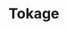--- 
title: "Tokage"
publishdate: "2019-5-3T16:48:46+02:00"
src: "https://365manga.net/manga/tokage"
image: "https://data.365manga.net/images/thumbnails/19504-tokage.jpg"
description: "Tokage, a soul cursed to forever wander the world, unable to rest nor to join the reincarnation cycle, is now looking for its release. This time Tokage enters the body of a newly dead girl named Yuuka, a shrine maiden. This body requires continual recharging from a highly spiritual person, whom the dead person must have had an attachment to. This person is Shinobu, a younger boy, who also lives…"
---